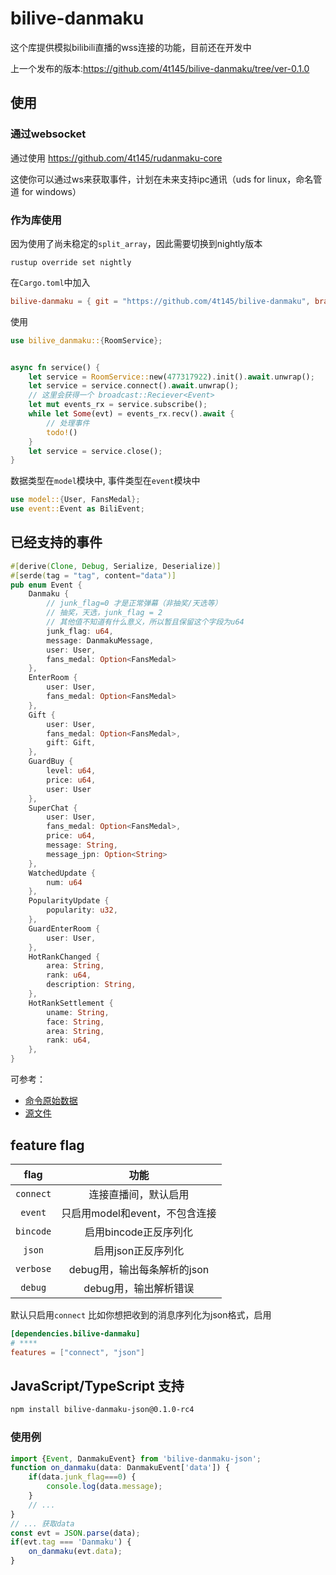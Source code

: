# bilive-danmaku
这个库提供模拟bilibili直播的wss连接的功能，目前还在开发中

上一个发布的版本:https://github.com/4t145/bilive-danmaku/tree/ver-0.1.0
## 使用
### 通过websocket
通过使用 https://github.com/4t145/rudanmaku-core

这使你可以通过ws来获取事件，计划在未来支持ipc通讯（uds for linux，命名管道 for windows）

### 作为库使用
因为使用了尚未稳定的`split_array`，因此需要切换到nightly版本
```
rustup override set nightly
```
在`Cargo.toml`中加入
```toml
bilive-danmaku = { git = "https://github.com/4t145/bilive-danmaku", branch = "master" }
```
使用
```rust
use bilive_danmaku::{RoomService};


async fn service() {
    let service = RoomService::new(477317922).init().await.unwrap();
    let service = service.connect().await.unwrap();
    // 这里会获得一个 broadcast::Reciever<Event>
    let mut events_rx = service.subscribe();
    while let Some(evt) = events_rx.recv().await {
        // 处理事件
        todo!()
    }
    let service = service.close();
}
```

数据类型在`model`模块中, 事件类型在`event`模块中
```rust
use model::{User, FansMedal};
use event::Event as BiliEvent;
```
## 已经支持的事件


```rust
#[derive(Clone, Debug, Serialize, Deserialize)]
#[serde(tag = "tag", content="data")]
pub enum Event {
    Danmaku {
        // junk_flag=0 才是正常弹幕（非抽奖/天选等）
        // 抽奖，天选，junk_flag = 2
        // 其他值不知道有什么意义，所以暂且保留这个字段为u64
        junk_flag: u64,
        message: DanmakuMessage,
        user: User,
        fans_medal: Option<FansMedal>
    },
    EnterRoom {
        user: User,
        fans_medal: Option<FansMedal>
    },
    Gift {
        user: User,
        fans_medal: Option<FansMedal>,
        gift: Gift,
    },
    GuardBuy {
        level: u64,
        price: u64,
        user: User
    },
    SuperChat {
        user: User,
        fans_medal: Option<FansMedal>,
        price: u64, 
        message: String,
        message_jpn: Option<String>
    },
    WatchedUpdate {
        num: u64
    },
    PopularityUpdate {
        popularity: u32,
    },
    GuardEnterRoom {
        user: User,
    },
    HotRankChanged {
        area: String,
        rank: u64,
        description: String,
    },
    HotRankSettlement {
        uname: String,
        face: String,
        area: String,
        rank: u64,
    },
}
```
可参考：
- [命令原始数据](./src//tests/mock/cmd/)
- [源文件](./src/event.rs)

## feature flag
|flag|功能|
|:---:|:--:|
|`connect`|连接直播间，默认启用|
|`event`|只启用model和event，不包含连接|
|`bincode`|启用bincode正反序列化|
|`json`|启用json正反序列化|
|`verbose`|debug用，输出每条解析的json|
|`debug`|debug用，输出解析错误|


默认只启用`connect`
比如你想把收到的消息序列化为json格式，启用
```toml
[dependencies.bilive-danmaku]
# ****
features = ["connect", "json"]
```

## JavaScript/TypeScript 支持
```bash
npm install bilive-danmaku-json@0.1.0-rc4
```
### 使用例
```TypeScript
import {Event, DanmakuEvent} from 'bilive-danmaku-json';
function on_danmaku(data: DanmakuEvent['data']) {
    if(data.junk_flag===0) {
        console.log(data.message);
    }
    // ...
}
// ... 获取data
const evt = JSON.parse(data);
if(evt.tag === 'Danmaku') {
    on_danmaku(evt.data);
}
```

